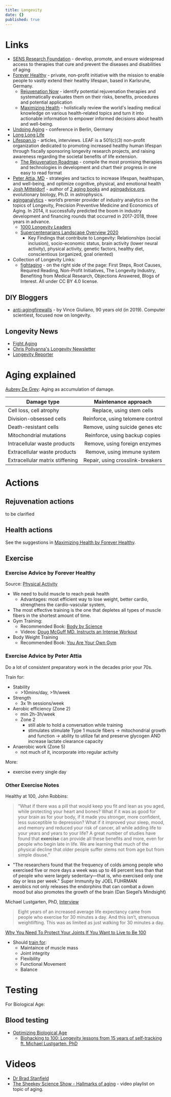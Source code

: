 ```yaml
---
title: Longevity
date: {}
published: true
---
```


# Links

* [SENS Research Foundation](https://www.sens.org/) - develop, promote, and ensure widespread access to therapies that cure and prevent the diseases and disabilities of aging
* [Forever Healthy](https://www.forever-healthy.org/home.html) - private, non-profit initiative with the mission to enable people to vastly extend their healthy lifespan, based in Karlsruhe, Germany.
  * [Rejuvenation Now](https://www.forever-healthy.org/rejuvenation-now.html) - identify potential rejuvenation therapies and systematically evaluates them on their risks, benefits, procedures and potential application
  * [Maximizing Health](https://www.forever-healthy.org/maximizing-health.html) - holistically review the world's leading medical knowledge on various health-related topics and turn it into actionable information to empower informed decisions about health and well-being.
* [Undoing Aging](https://www.undoing-aging.org/) - conference in Berlin, Germany
* [Long Long Life](http://www.longlonglife.org/en/)
* [Lifespan.io](https://lifespan.io/) - articles, interviews. LEAF is a 501(c)(3) non-profit organization dedicated to promoting increased healthy human lifespan through fiscally sponsoring longevity research projects, and raising awareness regarding the societal benefits of life extension.
  * [The Rejuvenation Roadmap](https://www.lifespan.io/road-maps/the-rejuvenation-roadmap/) - compile the most promising therapies and technologies in development and chart their progress in one easy to read format
* [Peter Attia, MD](https://peterattiamd.com/) - strategies and tactics to increase lifespan, healthspan, and well-being, and optimize cognitive, physical, and emotional health
* [Josh Mitteldorf](https://joshmitteldorf.scienceblog.com/) - author of [2 aging books](https://www.amazon.com/Josh-Mitteldorf/e/B01LP7V87U) and [agingadvice.org](http://agingadvice.org/), evolutionary biology, Ph.D. in astrophysics.
* [aginganalytics](https://www.aginganalytics.com/) - world’s premier provider of industry analytics on the topics of Longevity, Precision Preventive Medicine and Economics of Aging. In 2014, it successfully predicted the boom in industry development and financing rounds that occurred in 2017-2018, three years in advance.
  * [1000 Longevity Leaders](https://www.longevity.international/1000-longevity-leaders)
  * [Supercentenarians Landscape Overview 2020](https://www.aginganalytics.com/supercentenarians)
    * Key Findings that contribute to Longevity: Relationships (social inclusion), socio-economic status, brain activity (lower neural activity), physical activity, genetic factors, healthy diet, conscientious (organized, goal oriented)
* Collection of Longevity Links:
  * [fightaging](https://www.fightaging.org/) - on the right side of the page: First Steps, Root Causes, Required Reading, Non-Profit Initiatives, The Longevity Industry, Benefiting from Medical Research, Objections Answered, Blogs of Interest. All under CC BY 4.0 license.

## DIY Bloggers

* [anti-agingfirewalls](https://www.anti-agingfirewalls.com/) - by Vince Giuliano, 90 years old (in 2019).  Computer scientiest, focused now on longevity.

## Longevity News

* [Fight Aging](https://www.fightaging.org/)
* [Chris Pollyanna's Longevity Newsletter](https://www.longecity.org/forum/blog/221-chris-pollyannas-longevity-newsletter/)
* [Longevity Reporter](https://twitter.com/NewsInLongevity/)

# Aging explained

[Aubrey De Grey](https://en.wikipedia.org/wiki/Aubrey_de_Grey): Aging as accumulation of damage.

| Damage type   | Maintenance approach  |
|----------|:-------------:|
| Cell loss, cell atrophy | Replace, using stem cells |
| Division-obsessed cells | Reinforce, using telomere control |
| Death-resistant cells | Remove, using suicide genes etc |
| Mitochondrial mutations | Reinforce, using backup copies |
| Intracellular waste products | Remove, using foreign enzymes |
| Extracellular waste products | Remove, using immune system |
| Extracellular matrix stiffening | Repair, using crosslink-breakers |

# Actions

## Rejuvenation actions

to be clarified

## Health actions

See the suggestions in [Maximizing Health by Forever Healthy](https://www.forever-healthy.org/maximizing-health.html).

## Exercise

### Exercise Advice by Forever Healthy

Source: [Physical Activity](https://brain.forever-healthy.org/display/EN/Physical+Activity)
* We need to build muscle to reach peak health
  * Advantages: most efficient way to lose weight, better cardio, strengthens the cardio-vascular system, 
* The most effective training is the one that depletes all types of muscle fibers in the shortest amount of time.
* Gym Training:
  * Recommended Book: [Body by Science](https://www.amazon.com/Body-Science-Research-Strength-Training/dp/0071597174/)
  * Videos: [Doug McGuff MD. Instructs an Intense Workout](https://invidio.us/watch?v=Tvq6wxsWiLg)
* Body Weight Training
  * Recommended Book: [You Are Your Own Gym](https://www.amazon.com/You-Are-Your-Own-Gym/dp/0345528581/)

### Exercise Advice by Peter Attia

Do a lot of consistent preparatory work in the decades prior your 70s.

Train for:
* Stability
  * \>10mins/day, >1h/week
* Strength
  * 3x 1h sessions/week
* Aerobic efficiency (Zone 2)
  * min 2h-3h/week
  * Zone 2
    * still able to hold a conversation while training
    * stimulates stimulate Type 1 muscle fibers -> mitochondrial growth and function -> ability to utilize fat and preserve glycogen AND increase lactate clearance capacity
* Anaerobic work (Zone 5)
  * not much of it, incorporate into regular activity

More:
* exercise every single day

### Other Exercise Notes
Healthy at 100, John Robbins:
>    “What if there was a pill that would keep you fit and lean as you aged, while protecting your heart and bones? What if it was as good for your brain as for your body, if it made you stronger, more confident, less susceptible to depression? What if it improved your sleep, mood, and memory and reduced your risk of cancer, all while adding life to your years and years to your life? A great number of studies have found that **exercise** can provide all these benefits and more, even for people who begin late in life. We are learning that much of the physical decline that older people suffer stems not from age but from simple disuse.”

* "The researchers found that the frequency of colds among people who exercised five or more days a week was up to 46 percent less than that of people who were largely sedentary—that is, who exercised only one day or less per week." Super Immunity by JOEL FUHRMAN
* aerobics not only releases the endorphins that can combat a down mood but also promotes the growth of the brain (Dan Siegel’s Mindsight)

Michael Lustgarten, PhD, [Interview](https://www.bisu.bio/biohacking-to-100-longevity-lessons-from-15-years-of-self-tracking-ft-michael-lustgarten-phd/)
>    Eight years of an increased average life expectancy came from people who exercise for 30 minutes a day. And this isn’t, strenuous weightlifting. This was as limited as just walking for 30 minutes a day.


[Why You Need To Protect Your Joints If You Want to Live to Be 100](https://invidio.us/watch?v=YY-_ux4ZXp4)
* Should [train for](https://invidio.us/watch?v=YY-_ux4ZXp4&start=7m46s):
  - Maintaince of muscle mass
  - Joint integrity
  - Flexibility
  - Functional Movement
  - Balance

# Testing

For Biological Age:

## Blood testing

* [Optimizing Biological Age](https://www.facebook.com/watch/live/?v=171654417441316)
  * [Biohacking to 100: Longevity lessons from 15 years of self-tracking ft. Michael Lustgarten, PhD](https://www.bisu.bio/biohacking-to-100-longevity-lessons-from-15-years-of-self-tracking-ft-michael-lustgarten-phd/)

# Videos

* [Dr Brad Stanfield](https://www.youtube.com/channel/UCpcvPcHJVOkO9Qp79BOagTg)
* [The Sheekey Science Show - Hallmarks of aging](https://www.youtube.com/watch?v=U5ORO0IN_IM&list=PLnLFbRYd2NGEELHmxaVLDr18nsKJF931d) - video playlist on topic of aging.
